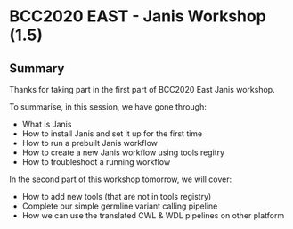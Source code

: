 # BCC2020 EAST - Janis Workshop (1.5)

## Summary

Thanks for taking part in the first part of BCC2020 East Janis workshop. 

To summarise, in this session, we have gone through:

- What is Janis
- How to install Janis and set it up for the first time
- How to run a prebuilt Janis workflow
- How to create a new Janis workflow using tools regitry
- How to troubleshoot a running workflow

In the second part of this workshop tomorrow, we will cover:

- How to add new tools (that are not in tools registry) 
- Complete our simple germline variant calling pipeline
- How we can use the translated CWL & WDL pipelines on other platform